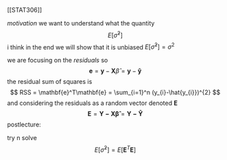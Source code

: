 [[STAT306]]

*motivation*
we want to understand what the quantity
$$
E[\hat{\sigma}^{2}]
$$
i think in the end we will show that it is unbiased $E[\hat{\sigma}^{2}]=\sigma^{2}$

we are focusing on the *residuals* so
$$
\mathbf{e}=\mathbf{y}-\mathbf{X}\hat{\beta} = \mathbf{y}-\mathbf{\hat{y}}
$$
the residual sum of squares is
$$
RSS = \mathbf{e}^T\mathbf{e} = \sum_{i=1}^n (y_{i}-\hat{y_{i}})^{2}
$$
and considering the residuals as a random vector denoted $\mathbf{E}$
$$
\mathbf{E} = \mathbf{Y-X \hat{\beta}} = \mathbf{Y-\hat{Y}}
$$
postlecture:

try n solve 
$$
E[\hat{\sigma}^{2}] = E[\mathbf{E}^T \mathbf{E}]
$$
